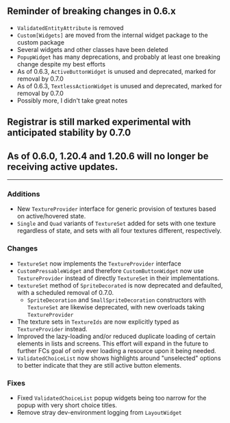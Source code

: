 ## Reminder of breaking changes in 0.6.x
* `ValidatedEntityAttribute` is removed
* `Custom[Widgets]` are moved from the internal widget package to the custom package
* Several widgets and other classes have been deleted
* `PopupWidget` has many deprecations, and probably at least one breaking change despite my best efforts
* As of 0.6.3, `ActiveButtonWidget` is unused and deprecated, marked for removal by 0.7.0
* As of 0.6.3, `TextlessActionWidget` is unused and deprecated, marked for removal by 0.7.0
* Possibly more, I didn't take great notes

## Registrar is still marked experimental with anticipated stability by 0.7.0

## As of 0.6.0, 1.20.4 and 1.20.6 will no longer be receiving active updates.

-------------------------------------

### Additions
* New `TextureProvider` interface for generic provision of textures based on active/hovered state.
* `Single` and `Quad` variants of `TextureSet` added for sets with one texture regardless of state, and sets with all four textures different, respectively.

### Changes
* `TextureSet` now implements the `TextureProvider` interface
* `CustomPressableWidget` and therefore `CustomButtonWidget` now use `TextureProvider` instead of directly `TextureSet` in their implementations.
* `textureSet` method of `SpriteDecorated` is now deprecated and defaulted, with a scheduled removal of 0.7.0.
  * `SpriteDecoration` and `SmallSpriteDecoration` constructors with `TextureSet` are likewise deprecated, with new overloads taking `TextureProvider`
* The texture sets in `TextureIds` are now explicitly typed as `TextureProvider` instead. 
* Improved the lazy-loading and/or reduced duplicate loading of certain elements in lists and screens. This effort will expand in the future to further FCs goal of only ever loading a resource upon it being needed.
* `ValidatedChoiceList` now shows highlights around "unselected" options to better indicate that they are still active button elements.

### Fixes
* Fixed `ValidatedChoiceList` popup widgets being too narrow for the popup with very short choice titles.
* Remove stray dev-environment logging from `LayoutWidget`